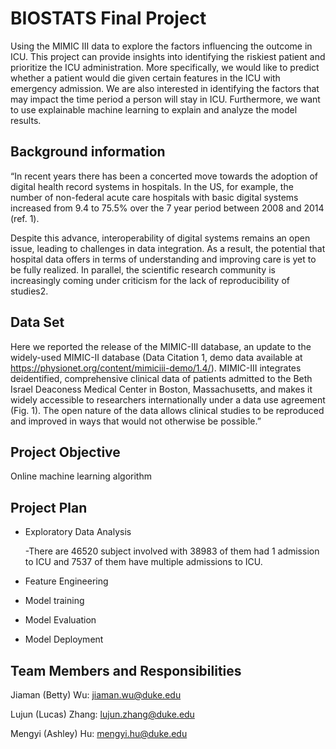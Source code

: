 # BIOSTATS Final Project
Using the MIMIC III data to explore the factors influencing the outcome in ICU. This project can provide insights into identifying the riskiest patient and prioritize the ICU administration. More specifically, we would like to predict whether a patient would die given certain features in the ICU with emergency admission. We are also interested in identifying the factors that may impact the time period a person will stay in ICU. Furthermore, we want to use explainable machine learning to explain and analyze the model results. 

## Background information
“In recent years there has been a concerted move towards the adoption of digital health record systems in hospitals. In the US, for example, the number of non-federal acute care hospitals with basic digital systems increased from 9.4 to 75.5% over the 7 year period between 2008 and 2014 (ref. 1).

Despite this advance, interoperability of digital systems remains an open issue, leading to challenges in data integration. As a result, the potential that hospital data offers in terms of understanding and improving care is yet to be fully realized. In parallel, the scientific research community is increasingly coming under criticism for the lack of reproducibility of studies2.

## Data Set
Here we reported the release of the MIMIC-III database, an update to the widely-used MIMIC-II database (Data Citation 1, demo data available at https://physionet.org/content/mimiciii-demo/1.4/). MIMIC-III integrates deidentified, comprehensive clinical data of patients admitted to the Beth Israel Deaconess Medical Center in Boston, Massachusetts, and makes it widely accessible to researchers internationally under a data use agreement (Fig. 1). The open nature of the data allows clinical studies to be reproduced and improved in ways that would not otherwise be possible.”

## Project Objective 
Online machine learning algorithm

## Project Plan
- Exploratory Data Analysis 

    -There are 46520 subject involved with 38983 of them had 1 admission to ICU and 7537 of them have multiple admissions to ICU.
- Feature Engineering
- Model training
- Model Evaluation
- Model Deployment

## Team Members and Responsibilities
Jiaman (Betty) Wu: jiaman.wu@duke.edu

Lujun (Lucas) Zhang: lujun.zhang@duke.edu

Mengyi (Ashley) Hu: mengyi.hu@duke.edu
